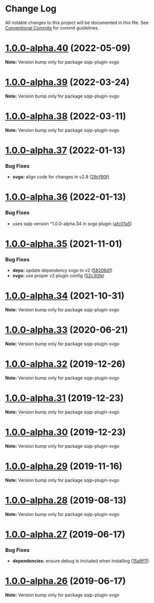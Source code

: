 # Change Log

All notable changes to this project will be documented in this file.
See [Conventional Commits](https://conventionalcommits.org) for commit guidelines.

# [1.0.0-alpha.40](https://github.com/axe312ger/sqip/compare/sqip-plugin-svgo@1.0.0-alpha.39...sqip-plugin-svgo@1.0.0-alpha.40) (2022-05-09)

**Note:** Version bump only for package sqip-plugin-svgo





# [1.0.0-alpha.39](https://github.com/axe312ger/sqip/compare/sqip-plugin-svgo@1.0.0-alpha.38...sqip-plugin-svgo@1.0.0-alpha.39) (2022-03-24)

**Note:** Version bump only for package sqip-plugin-svgo





# [1.0.0-alpha.38](https://github.com/axe312ger/sqip/compare/sqip-plugin-svgo@1.0.0-alpha.37...sqip-plugin-svgo@1.0.0-alpha.38) (2022-03-11)

**Note:** Version bump only for package sqip-plugin-svgo





# [1.0.0-alpha.37](https://github.com/axe312ger/sqip/compare/sqip-plugin-svgo@1.0.0-alpha.36...sqip-plugin-svgo@1.0.0-alpha.37) (2022-01-13)


### Bug Fixes

* **svgo:** align code for changes in v2.8 ([29cf90f](https://github.com/axe312ger/sqip/commit/29cf90f7d9b6934dc5f4f3171a43b9aa961e8a68))





# [1.0.0-alpha.36](https://github.com/axe312ger/sqip/compare/sqip-plugin-svgo@1.0.0-alpha.35...sqip-plugin-svgo@1.0.0-alpha.36) (2022-01-13)


### Bug Fixes

* uses sqip version ^1.0.0-alpha.34 in svgo plugin ([afc01a5](https://github.com/axe312ger/sqip/commit/afc01a54764811bb26db9c41614acc7c1a40d4f2))





# [1.0.0-alpha.35](https://github.com/axe312ger/sqip/compare/sqip-plugin-svgo@1.0.0-alpha.34...sqip-plugin-svgo@1.0.0-alpha.35) (2021-11-01)


### Bug Fixes

* **deps:** update dependency svgo to v2 ([58206d1](https://github.com/axe312ger/sqip/commit/58206d1454986ed05f80fa0b2a6a82a24ee19958))
* **svgo:** use proper v2 plugin config ([52c30fe](https://github.com/axe312ger/sqip/commit/52c30feeba170060575d317f2ca1c24b85d947e4))





# [1.0.0-alpha.34](https://github.com/axe312ger/sqip/compare/sqip-plugin-svgo@1.0.0-alpha.33...sqip-plugin-svgo@1.0.0-alpha.34) (2021-10-31)

**Note:** Version bump only for package sqip-plugin-svgo





# [1.0.0-alpha.33](https://github.com/axe312ger/sqip/compare/sqip-plugin-svgo@1.0.0-alpha.32...sqip-plugin-svgo@1.0.0-alpha.33) (2020-06-21)

**Note:** Version bump only for package sqip-plugin-svgo





# [1.0.0-alpha.32](https://github.com/axe312ger/sqip/compare/sqip-plugin-svgo@1.0.0-alpha.31...sqip-plugin-svgo@1.0.0-alpha.32) (2019-12-26)

**Note:** Version bump only for package sqip-plugin-svgo





# [1.0.0-alpha.31](https://github.com/axe312ger/sqip/compare/sqip-plugin-svgo@1.0.0-alpha.30...sqip-plugin-svgo@1.0.0-alpha.31) (2019-12-23)

**Note:** Version bump only for package sqip-plugin-svgo





# [1.0.0-alpha.30](https://github.com/axe312ger/sqip/compare/sqip-plugin-svgo@1.0.0-alpha.29...sqip-plugin-svgo@1.0.0-alpha.30) (2019-12-23)

**Note:** Version bump only for package sqip-plugin-svgo





# [1.0.0-alpha.29](https://github.com/axe312ger/sqip/compare/sqip-plugin-svgo@1.0.0-alpha.28...sqip-plugin-svgo@1.0.0-alpha.29) (2019-11-16)

**Note:** Version bump only for package sqip-plugin-svgo





# [1.0.0-alpha.28](https://github.com/axe312ger/sqip/compare/sqip-plugin-svgo@1.0.0-alpha.27...sqip-plugin-svgo@1.0.0-alpha.28) (2019-08-13)

**Note:** Version bump only for package sqip-plugin-svgo





# [1.0.0-alpha.27](https://github.com/axe312ger/sqip/compare/sqip-plugin-svgo@1.0.0-alpha.26...sqip-plugin-svgo@1.0.0-alpha.27) (2019-06-17)


### Bug Fixes

* **dependencies:** ensure debug is included when installing ([15a9f11](https://github.com/axe312ger/sqip/commit/15a9f11))





# [1.0.0-alpha.26](https://github.com/axe312ger/sqip/compare/sqip-plugin-svgo@1.0.0-alpha.25...sqip-plugin-svgo@1.0.0-alpha.26) (2019-06-17)

**Note:** Version bump only for package sqip-plugin-svgo
